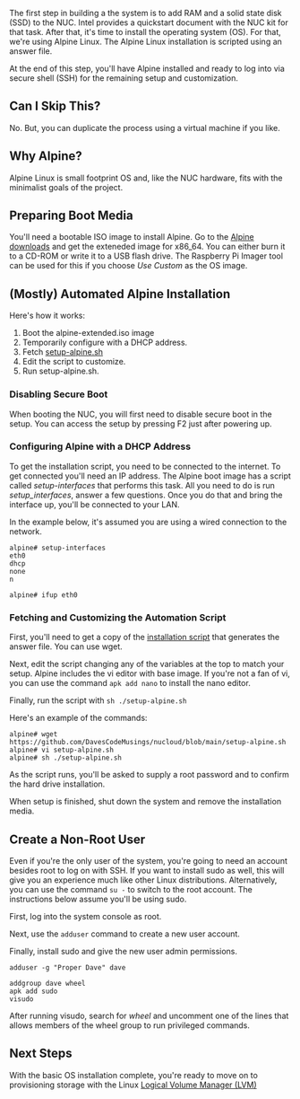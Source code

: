 The first step in building a the system is to add RAM and a solid state disk (SSD) to the NUC. Intel provides a quickstart document with the NUC kit for that task. After that, it's time to install the operating system (OS). For that, we're using Alpine Linux. The Alpine Linux installation is scripted using an answer file.

At the end of this step, you'll have Alpine installed and ready to log into via secure shell (SSH) for the remaining setup and customization.

## Can I Skip This?
No. But, you can duplicate the process using a virtual machine if you like.

## Why Alpine?
Alpine Linux is small footprint OS and, like the NUC hardware, fits with the minimalist goals of the project.

## Preparing Boot Media
You'll need a bootable ISO image to install Alpine. Go to the [Alpine downloads](https://alpinelinux.org/downloads/) and get the exteneded image for x86_64. You can either burn it to a CD-ROM or write it to a USB flash drive. The Raspberry Pi Imager tool can be used for this if you choose _Use Custom_ as the OS image.

## (Mostly) Automated Alpine Installation
Here's how it works:

1. Boot the alpine-extended.iso image
2. Temporarily configure with a DHCP address.
3. Fetch [setup-alpine.sh](https://gitea.anubis.home/pi/nuc-nas/src/branch/main/setup-alpine.sh)
4. Edit the script to customize.
5. Run setup-alpine.sh.

### Disabling Secure Boot
When booting the NUC, you will first need to disable secure boot in the setup. You can access the setup by pressing F2 just after powering up.

### Configuring Alpine with a DHCP Address
To get the installation script, you need to be connected to the internet. To get connected you'll need an IP address. The Alpine boot image has a script called _setup-interfaces_ that performs this task. All you need to do is run _setup_interfaces_, answer a few questions. Once you do that and bring the interface up, you'll be connected to your LAN.

In the example below, it's assumed you are using a wired connection to the network.

```
alpine# setup-interfaces
eth0
dhcp
none
n

alpine# ifup eth0
```

### Fetching and Customizing the Automation Script
First, you'll need to get a copy of the [installation script](https://github.com/DavesCodeMusings/nucloud/blob/main/setup-alpine.sh) that generates the answer file. You can use wget.

Next, edit the script changing any of the variables at the top to match your setup. Alpine includes the vi editor with base image. If you're not a fan of vi, you can use the command `apk add nano` to install the nano editor.

Finally, run the script with `sh ./setup-alpine.sh`

Here's an example of the commands:
```
alpine# wget https://github.com/DavesCodeMusings/nucloud/blob/main/setup-alpine.sh
alpine# vi setup-alpine.sh
alpine# sh ./setup-alpine.sh
```

As the script runs, you'll be asked to supply a root password and to confirm the hard drive installation.

When setup is finished, shut down the system and remove the installation media.

## Create a Non-Root User
Even if you're the only user of the system, you're going to need an account besides root to log on with SSH. If you want to install sudo as well, this will give you an experience much like other Linux distributions. Alternatively, you can use the command `su -` to switch to the root account. The instructions below assume you'll be using sudo.

First, log into the system console as root.

Next, use the `adduser` command to create a new user account.

Finally, install sudo and give the new user admin permissions.

```
adduser -g "Proper Dave" dave

addgroup dave wheel
apk add sudo
visudo
```

After running visudo, search for _wheel_ and uncomment one of the lines that allows members of the wheel group to run privileged commands.

## Next Steps
With the basic OS installation complete, you're ready to move on to provisioning storage with the Linux [Logical Volume Manager (LVM)](01_LVM.md)
